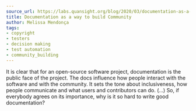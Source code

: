 ```yaml
---
source_url: https://labs.quansight.org/blog/2020/03/documentation-as-a-way-to-build-community/
title: Documentation as a way to build Community
author: Melissa Mendonça
tags:
- copyright
- testers
- decision making
- test automation
- community_building
---
```


It is clear that for an open-source software project, documentation is the public face of the project. The docs influence how people interact with the software and with the community. It sets the tone about inclusiveness, how people communicate and what users and contributors can do. (\...) So, if everybody agrees on its importance, why is it so hard to write good documentation? 
